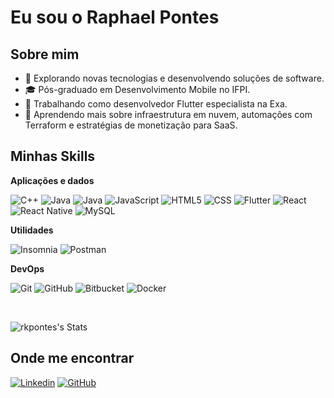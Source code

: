 # Eu sou o Raphael Pontes 
 
## Sobre mim

- 🤔 Explorando novas tecnologias e desenvolvendo soluções de software.
- 🎓 Pós-graduado em Desenvolvimento Mobile no IFPI.
- 💼 Trabalhando como desenvolvedor Flutter especialista na Exa.
- 🌱 Aprendendo mais sobre infraestrutura em nuvem, automações com Terraform e estratégias de monetização para SaaS.

## Minhas Skills

**Aplicações e dados**

![C++](https://img.shields.io/badge/-C++-333333?style=flat&logo=C%2B%2B&logoColor=00599C)
![Java](https://img.shields.io/badge/-Java-333333?style=flat&logo=Java&logoColor=007396)
![Java](https://img.shields.io/badge/-Kotlin-333333?style=flat&logo=Kotlin&logoColor=007396)
![JavaScript](https://img.shields.io/badge/-JavaScript-333333?style=flat&logo=javascript)
![HTML5](https://img.shields.io/badge/-HTML5-333333?style=flat&logo=HTML5)
![CSS](https://img.shields.io/badge/-CSS-333333?style=flat&logo=CSS3&logoColor=1572B6)
![Flutter](https://img.shields.io/badge/-Flutter-333333?style=flat&logo=Flutter)
![React](https://img.shields.io/badge/-React-333333?style=flat&logo=react)
![React Native](https://img.shields.io/badge/-React%20Native-333333?style=flat&logo=react)
![MySQL](https://img.shields.io/badge/-MySQL-333333?style=flat&logo=mysql)

**Utilidades**

![Insomnia](https://img.shields.io/badge/-Insomnia-333333?style=flat&logo=insomnia)
![Postman](https://img.shields.io/badge/-Postman-333333?style=flat&logo=postman)

**DevOps**

![Git](https://img.shields.io/badge/-Git-333333?style=flat&logo=git)
![GitHub](https://img.shields.io/badge/-GitHub-333333?style=flat&logo=github)
![Bitbucket](https://img.shields.io/badge/-Bitbucket-333333?style=flat&logo=bitbucket)
![Docker](https://img.shields.io/badge/-Docker-333333?style=flat&logo=docker)

<br/>

![rkpontes's Stats](https://github-readme-stats.vercel.app/api?username=rkpontes&theme=dark&show_icons=true&hide_border=true&count_private=false)

## Onde me encontrar

[![Linkedin](https://img.shields.io/badge/-username-blue?style=flat-square&logo=Linkedin&logoColor=white&link=https://www.linkedin.com/in/raphaelkennedy/)](https://www.linkedin.com/in/raphaelkennedy/)
[![GitHub](https://img.shields.io/github/followers/iuricode?label=follow&style=social)](https://github.com/rkpontes/rkpontes)
